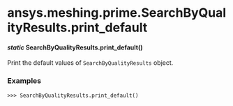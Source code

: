 # ansys.meshing.prime.SearchByQualityResults.print_default



#### *static* SearchByQualityResults.print_default()

Print the default values of `SearchByQualityResults` object.

### Examples

```pycon
>>> SearchByQualityResults.print_default()
```

<!-- !! processed by numpydoc !! -->
